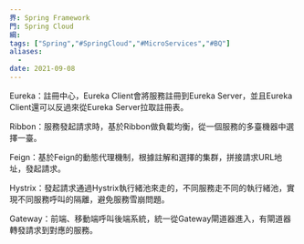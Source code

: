```yaml
---
界: Spring Framework
門: Spring Cloud
綱: 
tags: ["Spring","#SpringCloud","#MicroServices","#BQ"]
aliases:
  - 
date: 2021-09-08
---
```


Eureka：註冊中心，Eureka Client會將服務註冊到Eureka Server，並且Eureka Client還可以反過來從Eureka Server拉取註冊表。

Ribbon：服務發起請求時，基於Ribbon做負載均衡，從一個服務的多臺機器中選擇一臺。

Feign：基於Feign的動態代理機制，根據註解和選擇的集群，拼接請求URL地址，發起請求。

Hystrix：發起請求通過Hystrix執行緒池來走的，不同服務走不同的執行緒池，實現不同服務呼叫的隔離，避免服務雪崩問題。

Gateway：前端、移動端呼叫後端系統，統一從Gateway閘道器進入，有閘道器轉發請求到對應的服務。